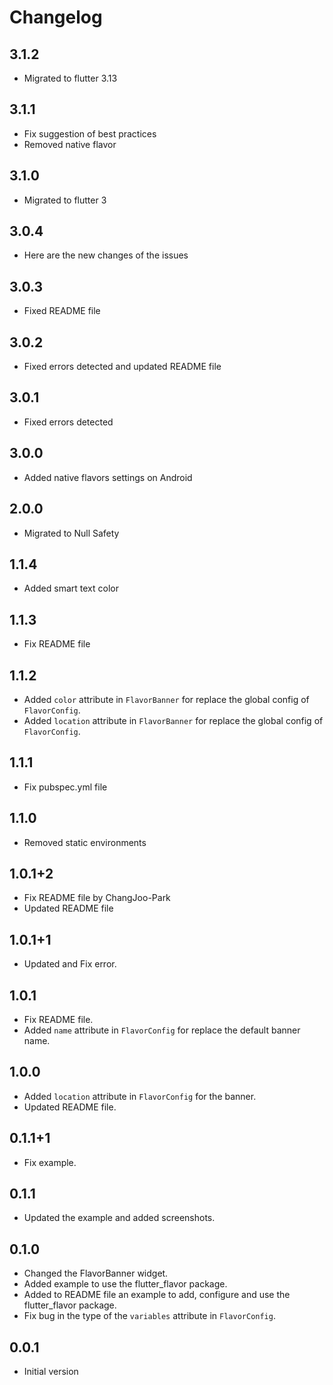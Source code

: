 # Changelog

## 3.1.2

- Migrated to flutter 3.13

## 3.1.1

- Fix suggestion of best practices
- Removed native flavor

## 3.1.0

- Migrated to flutter 3

## 3.0.4

- Here are the new changes of the issues

## 3.0.3

- Fixed README file

## 3.0.2

- Fixed errors detected and updated README file

## 3.0.1

- Fixed errors detected

## 3.0.0

- Added native flavors settings on Android

## 2.0.0

- Migrated to Null Safety

## 1.1.4

- Added smart text color

## 1.1.3

- Fix README file

## 1.1.2

- Added `color` attribute in `FlavorBanner` for replace the global config of `FlavorConfig`.
- Added `location` attribute in `FlavorBanner` for replace the global config of `FlavorConfig`.

## 1.1.1

- Fix pubspec.yml file

## 1.1.0

- Removed static environments

## 1.0.1+2

- Fix README file by ChangJoo-Park
- Updated README file

## 1.0.1+1

- Updated and Fix error.

## 1.0.1

- Fix README file.
- Added `name` attribute in `FlavorConfig` for replace the default banner name.

## 1.0.0

- Added `location` attribute in `FlavorConfig` for the banner.
- Updated README file.

## 0.1.1+1

- Fix example.

## 0.1.1

- Updated the example and added screenshots.

## 0.1.0

- Changed the FlavorBanner widget.
- Added example to use the flutter_flavor package.
- Added to README file an example to add, configure and use the flutter_flavor package.
- Fix bug in the type of the `variables` attribute in `FlavorConfig`.

## 0.0.1

- Initial version
